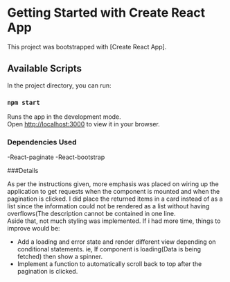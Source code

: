 # Getting Started with Create React App

This project was bootstrapped with [Create React App].

## Available Scripts

In the project directory, you can run:

### `npm start`

Runs the app in the development mode.\
Open [http://localhost:3000](http://localhost:3000) to view it in your browser.

### Dependencies Used

-React-paginate
-React-bootstrap

###Details

As per the instructions given, more emphasis was placed on wiring up the application to get requests when the component is mounted and when the pagination is clicked. I did place the returned items in a card instead of as a list since the information could not be rendered as a list without having overflows(The description cannot be contained in one line.\
Aside that, not much styling was implemented. If i had more time, things to improve would be:
- Add a loading and error state and render different view depending on conditional statements. ie, If component is loading(Data is being fetched) then show a spinner.
- Implement a function to automatically scroll back to top after the pagination is clicked.
